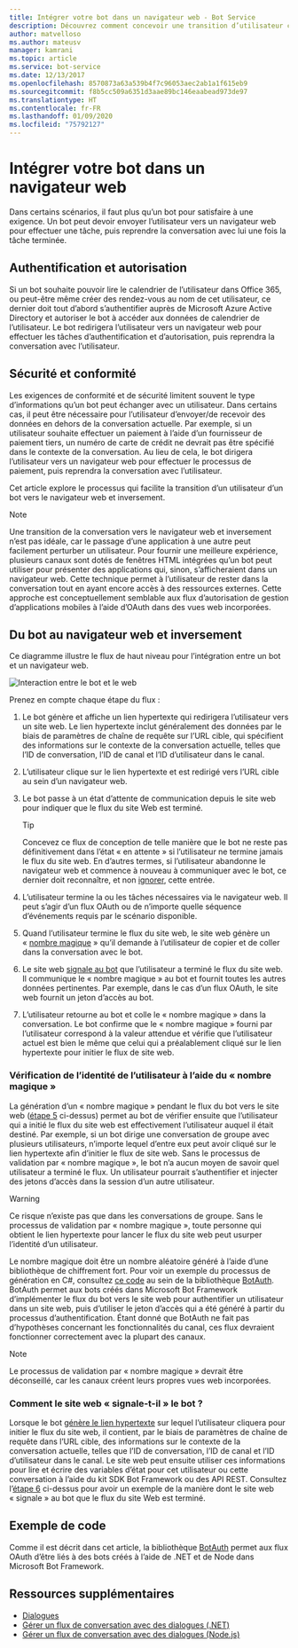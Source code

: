 ```yaml
---
title: Intégrer votre bot dans un navigateur web - Bot Service
description: Découvrez comment concevoir une transition d’utilisateur continue du bot vers le navigateur web et inversement.
author: matvelloso
ms.author: mateusv
manager: kamrani
ms.topic: article
ms.service: bot-service
ms.date: 12/13/2017
ms.openlocfilehash: 8570873a63a539b4f7c96053aec2ab1a1f615eb9
ms.sourcegitcommit: f8b5cc509a6351d3aae89bc146eaabead973de97
ms.translationtype: HT
ms.contentlocale: fr-FR
ms.lasthandoff: 01/09/2020
ms.locfileid: "75792127"
---
```

# <a name="integrate-your-bot-with-a-web-browser"></a>Intégrer votre bot dans un navigateur web

Dans certains scénarios, il faut plus qu’un bot pour satisfaire à une exigence. Un bot peut devoir envoyer l’utilisateur vers un navigateur web pour effectuer une tâche, puis reprendre la conversation avec lui une fois la tâche terminée. 

## <a name="authentication-and-authorization"></a>Authentification et autorisation
Si un bot souhaite pouvoir lire le calendrier de l’utilisateur dans Office 365, ou peut-être même créer des rendez-vous au nom de cet utilisateur, ce dernier doit tout d’abord s’authentifier auprès de Microsoft Azure Active Directory et autoriser le bot à accéder aux données de calendrier de l’utilisateur. Le bot redirigera l’utilisateur vers un navigateur web pour effectuer les tâches d’authentification et d’autorisation, puis reprendra la conversation avec l’utilisateur. 

## <a name="security-and-compliance"></a>Sécurité et conformité
Les exigences de conformité et de sécurité limitent souvent le type d’informations qu’un bot peut échanger avec un utilisateur. Dans certains cas, il peut être nécessaire pour l’utilisateur d’envoyer/de recevoir des données en dehors de la conversation actuelle. Par exemple, si un utilisateur souhaite effectuer un paiement à l’aide d’un fournisseur de paiement tiers, un numéro de carte de crédit ne devrait pas être spécifié dans le contexte de la conversation. Au lieu de cela, le bot dirigera l’utilisateur vers un navigateur web pour effectuer le processus de paiement, puis reprendra la conversation avec l’utilisateur.

Cet article explore le processus qui facilite la transition d’un utilisateur d’un bot vers le navigateur web et inversement. 

> [!NOTE]
> Une transition de la conversation vers le navigateur web et inversement n’est pas idéale, car le passage d’une application à une autre peut facilement perturber un utilisateur. Pour fournir une meilleure expérience, plusieurs canaux sont dotés de fenêtres HTML intégrées qu’un bot peut utiliser pour présenter des applications qui, sinon, s’afficheraient dans un navigateur web. Cette technique permet à l’utilisateur de rester dans la conversation tout en ayant encore accès à des ressources externes. Cette approche est conceptuellement semblable aux flux d’autorisation de gestion d’applications mobiles à l’aide d’OAuth dans des vues web incorporées.

## <a name="bot-to-web-browser-and-back-again"></a>Du bot au navigateur web et inversement

Ce diagramme illustre le flux de haut niveau pour l’intégration entre un bot et un navigateur web. 

![Interaction entre le bot et le web](~/media/bot-service-design-pattern-integrate-browser/bot-to-web1.png)

Prenez en compte chaque étape du flux :

1. <a id="generate-hyperlink"></a>Le bot génère et affiche un lien hypertexte qui redirigera l’utilisateur vers un site web. 
   Le lien hypertexte inclut généralement des données par le biais de paramètres de chaîne de requête sur l’URL cible, qui spécifient des informations sur le contexte de la conversation actuelle, telles que l’ID de conversation, l’ID de canal et l’ID d’utilisateur dans le canal. 

2. L’utilisateur clique sur le lien hypertexte et est redirigé vers l’URL cible au sein d’un navigateur web. 

3. Le bot passe à un état d’attente de communication depuis le site web pour indiquer que le flux du site Web est terminé.  
   > [!TIP]
   > Concevez ce flux de conception de telle manière que le bot ne reste pas définitivement dans l’état « en attente » si l’utilisateur ne termine jamais le flux du site web. En d’autres termes, si l’utilisateur abandonne le navigateur web et commence à nouveau à communiquer avec le bot, ce dernier doit reconnaître, et non [ignorer](~/bot-service-design-navigation.md#the-mysterious-bot), cette entrée.

4. L’utilisateur termine la ou les tâches nécessaires via le navigateur web. 
   Il peut s’agir d’un flux OAuth ou de n’importe quelle séquence d’événements requis par le scénario disponible. 

5. <a id="generate-magic-number"></a>Quand l’utilisateur termine le flux du site web, le site web génère un « [nombre magique](#verify-identity) » qu’il demande à l’utilisateur de copier et de coller dans la conversation avec le bot. 

6. <a id="signal-to-bot"></a>Le site web [signale au bot](#website-signal-to-bot) que l’utilisateur a terminé le flux du site web. 
   Il communique le « nombre magique » au bot et fournit toutes les autres données pertinentes.
   Par exemple, dans le cas d’un flux OAuth, le site web fournit un jeton d’accès au bot.

7. L’utilisateur retourne au bot et colle le « nombre magique » dans la conversation. 
   Le bot confirme que le « nombre magique » fourni par l’utilisateur correspond à la valeur attendue et vérifie que l’utilisateur actuel est bien le même que celui qui a préalablement cliqué sur le lien hypertexte pour initier le flux de site web. 

### <a id="verify-identity"></a> Vérification de l’identité de l’utilisateur à l’aide du « nombre magique »

La génération d’un « nombre magique » pendant le flux du bot vers le site web ([étape 5](#generate-magic-number) ci-dessus) permet au bot de vérifier ensuite que l’utilisateur qui a initié le flux du site web est effectivement l’utilisateur auquel il était destiné. Par exemple, si un bot dirige une conversation de groupe avec plusieurs utilisateurs, n’importe lequel d’entre eux peut avoir cliqué sur le lien hypertexte afin d’initier le flux de site web. Sans le processus de validation par « nombre magique », le bot n’a aucun moyen de savoir quel utilisateur a terminé le flux. Un utilisateur pourrait s’authentifier et injecter des jetons d’accès dans la session d’un autre utilisateur. 

> [!WARNING] 
> Ce risque n’existe pas que dans les conversations de groupe. Sans le processus de validation par « nombre magique », toute personne qui obtient le lien hypertexte pour lancer le flux du site web peut usurper l’identité d’un utilisateur. 

Le nombre magique doit être un nombre aléatoire généré à l’aide d’une bibliothèque de chiffrement fort. Pour voir un exemple du processus de génération en C#, consultez <a href="https://github.com/MicrosoftDX/botauth/tree/master/CSharp" target="_blank">ce code</a> au sein de la bibliothèque <a href="https://www.nuget.org/packages/BotAuth" target="_blank">BotAuth</a>. BotAuth permet aux bots créés dans Microsoft Bot Framework d’implémenter le flux du bot vers le site web pour authentifier un utilisateur dans un site web, puis d’utiliser le jeton d’accès qui a été généré à partir du processus d’authentification. Étant donné que BotAuth ne fait pas d’hypothèses concernant les fonctionnalités du canal, ces flux devraient fonctionner correctement avec la plupart des canaux. 

> [!NOTE]
> Le processus de validation par « nombre magique » devrait être déconseillé, car les canaux créent leurs propres vues web incorporées.

### <a id="website-signal-to-bot"></a> Comment le site web « signale-t-il » le bot ?

Lorsque le bot [génère le lien hypertexte](#generate-hyperlink) sur lequel l’utilisateur cliquera pour initier le flux du site web, il contient, par le biais de paramètres de chaîne de requête dans l’URL cible, des informations sur le contexte de la conversation actuelle, telles que l’ID de conversation, l’ID de canal et l’ID d’utilisateur dans le canal. Le site web peut ensuite utiliser ces informations pour lire et écrire des variables d’état pour cet utilisateur ou cette conversation à l’aide du kit SDK Bot Framework ou des API REST. Consultez l’[étape 6](#signal-to-bot) ci-dessus pour avoir un exemple de la manière dont le site web « signale » au bot que le flux du site Web est terminé.

## <a name="sample-code"></a>Exemple de code

Comme il est décrit dans cet article, la bibliothèque <a href="https://github.com/MicrosoftDX/botauth" target="_blank">BotAuth</a> permet aux flux OAuth d’être liés à des bots créés à l’aide de .NET et de Node dans Microsoft Bot Framework.

## <a name="additional-resources"></a>Ressources supplémentaires

- [Dialogues](~/dotnet/bot-builder-dotnet-dialogs.md)
- [Gérer un flux de conversation avec des dialogues (.NET)](~/dotnet/bot-builder-dotnet-manage-conversation-flow.md)
- [Gérer un flux de conversation avec des dialogues (Node.js)](~/nodejs/bot-builder-nodejs-manage-conversation-flow.md)
